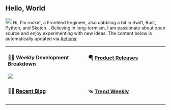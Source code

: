 ## Hello, World

<img src='https://raw.githubusercontent.com/therocketor/therocketor/refs/heads/main/images/hi.gif' alt='Hi' width="20"/> Hi, I'm rocket, a Frontend Engineer, also dabbling a bit in Swift, Rust, Python, and Sketch. . Believing in long-termism, I am passionate about open source and enjoy experimenting with new ideas. The content below is automatically updated via <a href="https://github.com/therocketor/therocketor/actions" target="_blank">Actions</a>:

<table width="960px">
<tr>
<td valign="top" width="50%">

#### 🏊‍♂️ Weekly Development Breakdown

<picture>
  <source media="(prefers-color-scheme: dark)" srcset="https://raw.githubusercontent.com/therocketor/therocketor/main/images/wakatime_weekly_language_stats_black.svg">
  <source media="(prefers-color-scheme: light)" srcset="https://raw.githubusercontent.com/therocketor/therocketor/main/images/wakatime_weekly_language_stats.svg">
  <img src="https://raw.githubusercontent.com/therocketor/therocketor/main/images/wakatime_weekly_language_stats.svg">
</picture>

</td>
<td valign="top" width="50%">

#### 🪂 <a href="https://github.com/therocketor/tw93/blob/master/releases.md" target="_blank">Product Releases</a>

<!-- recent_releases starts -->

<!-- recent_releases ends -->

</td>
</tr>
<tr>
<td valign="top" width="50%">

#### 🤾‍♂️ <a href="https://github.com/therocketor" target="_blank">Recent Blog</a>

<!-- blog starts -->

<!-- blog ends -->

</td>
<td valign="top" width="50%">

#### 🩴 <a href="https://github.com/therocketor" target="_blank">Trend Weekly</a>

<!-- weekly starts -->


<!-- weekly ends -->

</td>
</tr>

</table>
